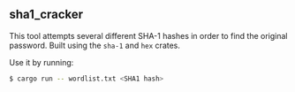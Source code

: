 sha1_cracker
---
This tool attempts several different SHA-1 hashes in order to find the original password. Built using the `sha-1` and `hex` crates.

Use it by running:

```bash
$ cargo run -- wordlist.txt <SHA1 hash>
```
